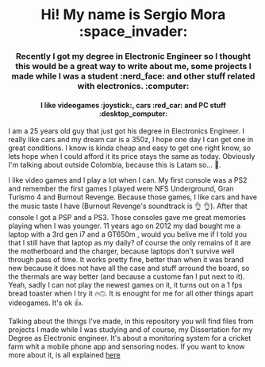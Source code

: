 

<!--
**smorap/smorap** is a ✨ _special_ ✨ repository because its `README.md` (this file) appears on your GitHub profile.

Here are some ideas to get you started:

- 🔭 I’m currently working on ...
- 🌱 I’m currently learning ...
- 👯 I’m looking to collaborate on ...
- 🤔 I’m looking for help with ...
- 💬 Ask me about ...
- 📫 How to reach me: ...
- 😄 Pronouns: ...
- ⚡ Fun fact: ...
-->

<h1 align="center"> Hi!  My name is Sergio Mora :space_invader: </h1>

<h3 align="center"> Recently I got my degree in Electronic Engineer so I thought this would be a great way to write about me, some projects I made while I was a student :nerd_face: and other stuff related with electronics. :computer: </h3>

<h4 align="center"> I like videogames :joystick:, cars :red_car: and PC stuff :desktop_computer: </h4>


I am a 25 years old guy that just got his degree in Electronics Engineer. I really like cars and my dream car is a 350z, I hope one day I can get one in great conditions. I know is kinda cheap and easy to get one right know, so lets hope when I could afford it its price stays the same as today. Obviously I'm talking about outside Colombia, because this is Latam so... :pray:.

I like video games and I play a lot when I can. My first console was a PS2 and remember the first games I played were NFS Underground, Gran Turismo 4 and Burnout Revenge. Because those games, I like cars and have the music taste I have (Burnout Revenge's soundtrack is :ok_hand: :ok_hand:). After that console I got a PSP and a PS3. Those consoles gave me great memories playing when I was younger. 11 years ago on 2012 my dad bought me a laptop with a 3rd gen i7 and a GT650m , would you belive me if I told you that I still have that laptop as my daily? of course the only remains of it are the motherboard and the charger, because laptops don't survive well through pass of time. It works pretty fine, better than when it was brand new because it does not have all the case and stuff arround the board, so the thermals are way better (and because a custome fan I put next to it). Yeah, sadly I can not play the newest games on it, it turns out on a 1 fps bread toaster when I try it :fire::upside_down_face:. It is enought for me for all other things apart videogames. It's ok :+1:.

Talking about the things I've made, in this repository you will find files from projects I made while I was studying and of course, my Dissertation for my Degree as Electronic engineer. It's about a monitoring system for a cricket farm whit a mobile phone app and sensoring nodes. If you want to know more about it, is all explained [here](/) 
